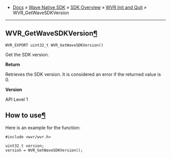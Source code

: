 +   [Docs](https://hub.vive.com/storage/docs/en-us/index.html) » [Wave Native SDK](https://hub.vive.com/storage/docs/en-us/NativeSdk.html) » [SDK Overview](https://hub.vive.com/storage/docs/en-us/SdkOverview.html) » [WVR Init and Quit](https://hub.vive.com/storage/docs/en-us/Sdk_WvrInitAndQuit.html) » WVR\_GetWaveSDKVersion

* * *

## WVR\_GetWaveSDKVersion[¶](#wvr-getwavesdkversion "Permalink to this headline")

`WVR_EXPORT uint32_t WVR_GetWaveSDKVersion()`

Get the SDK version.

**Return**

Retrieves the SDK version. It is considered an error if the returned value is 0.

**Version**

API Level 1

## How to use[¶](#how-to-use "Permalink to this headline")

Here is an example for the function:

```
#include <wvr/wvr.h>

uint32_t version;
version = WVR_GetWaveSDKVersion();
```